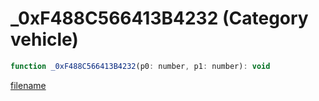 # _0xF488C566413B4232 (Category vehicle)

```js
function _0xF488C566413B4232(p0: number, p1: number): void
```

[filename](_0xF488C566413B4232_m.md ':include')